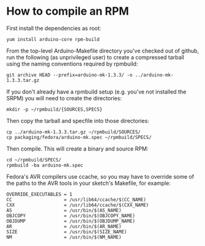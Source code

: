 # How to compile an RPM

First install the dependencies as root:

    yum install arduino-core rpm-build

From the top-level Arduino-Makefile directory you've checked out of github, run the following (as unprivileged user) to create a compressed tarball using the naming conventions required by rpmbuild:

    git archive HEAD --prefix=arduino-mk-1.3.3/ -o ../arduino-mk-1.3.3.tar.gz

If you don't already have a rpmbuild setup (e.g. you've not installed the SRPM) you will need to create the directories:

    mkdir -p ~/rpmbuild/{SOURCES,SPECS}

Then copy the tarball and specfile into those directories:

    cp ../arduino-mk-1.3.3.tar.gz ~/rpmbuild/SOURCES/
    cp packaging/fedora/arduino-mk.spec ~/rpmbuild/SPECS/

Then compile. This will create a binary and source RPM:

    cd ~/rpmbuild/SPECS/
    rpmbuild -ba arduino-mk.spec

Fedora's AVR compilers use ccache, so you may have to override some of the paths to the AVR tools in your sketch's Makefile, for example:

    OVERRIDE_EXECUTABLES = 1
    CC                   = /usr/lib64/ccache/$(CC_NAME)
    CXX                  = /usr/lib64/ccache/$(CXX_NAME)
    AS                   = /usr/bin/$(AS_NAME)
    OBJCOPY              = /usr/bin/$(OBJCOPY_NAME)
    OBJDUMP              = /usr/bin/$(OBJDUMP_NAME)
    AR                   = /usr/bin/$(AR_NAME)
    SIZE                 = /usr/bin/$(SIZE_NAME)
    NM                   = /usr/bin/$(NM_NAME)
